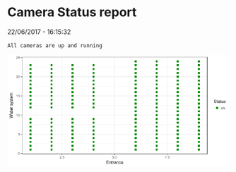 Camera Status report
================
22/06/2017 - 16:15:32

    All cameras are up and running

![](camreport_files/figure-markdown_github/unnamed-chunk-2-1.png)
